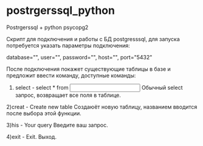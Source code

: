 # postrgerssql_python

Postrgerssql + python psycopg2

Скрипт для подключения и работы с БД postgresssql, для запуска потребуется указать параметры подключения:

database="", 
user="", 
password="", 
host="", 
port="5432"

После подключения покажет существующие таблицы в базе и предложит ввести команду, доступные команды:

1) select - select * from <Input table name>
Обычный select запрос, возвращает все поля в таблице.  

2)creat - Create new table
Создаюёт новую таблицу, названием вводится после выбора этой функции.

3)his - Your query
Введите ваш запрос.

4)exit - Exit.
Выход.
